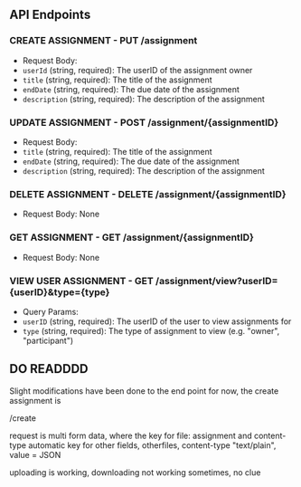 
## API Endpoints


### CREATE ASSIGNMENT - PUT /assignment

- Request Body:
- `userId` (string, required): The userID of the assignment owner
- `title` (string, required): The title of the assignment
- `endDate` (string, required): The due date of the assignment
- `description` (string, required): The description of the assignment

### UPDATE ASSIGNMENT - POST /assignment/{assignmentID}

- Request Body:
- `title` (string, required): The title of the assignment
- `endDate` (string, required): The due date of the assignment
- `description` (string, required): The description of the assignment

### DELETE ASSIGNMENT - DELETE /assignment/{assignmentID}

- Request Body: None

### GET ASSIGNMENT - GET /assignment/{assignmentID}

- Request Body: None

### VIEW USER ASSIGNMENT - GET /assignment/view?userID={userID}&type={type}

- Query Params:
- `userID` (string, required): The userID of the user to view assignments for
- `type` (string, required): The type of assignment to view (e.g. "owner", "participant")

## DO READDDD

Slight modifications have been done to the end point for now, the create assignment is 

 /create 

request is multi form data, where the 
key for file: assignment and content-type automatic 
key for other fields, otherfiles, content-type "text/plain", value = JSON 

uploading is working, downloading not working sometimes, no clue 
